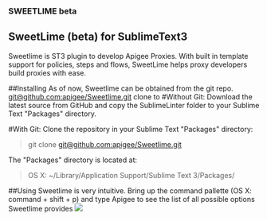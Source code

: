 ### SWEETLIME beta
## SweetLime (beta) for SublimeText3
Sweetlime is ST3 plugin to develop Apigee Proxies. With built in template support for policies, steps and flows, SweetLime helps proxy developers build proxies with ease.

##Installing
As of now, Sweetlime can be obtained from the git repo.
[git@github.com:apigee/Sweetlime.git]() 
clone to 
#Without Git: 
Download the latest source from GitHub and copy the SublimeLinter folder to your Sublime Text "Packages" directory.

#With Git: 
Clone the repository in your Sublime Text "Packages" directory:

> git clone [git@github.com:apigee/Sweetlime.git]()

The "Packages" directory is located at:
> OS X: ~/Library/Application Support/Sublime Text 3/Packages/

##Using
Sweetlime is very intuitive. Bring up the command pallette (OS X: command + shift + p) and type Apigee to see the list of all possible options Sweetlime provides
![](//Screen%20Shot%202014-03-19%20at%209.05.32%20am.png)




